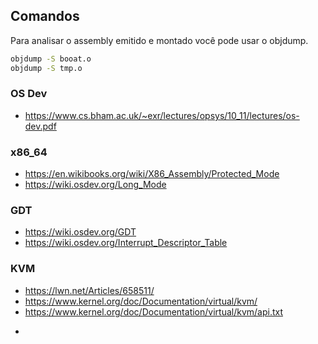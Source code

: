 ## Comandos

Para analisar o assembly emitido e montado você pode usar o objdump.

```sh
objdump -S booat.o
objdump -S tmp.o
```

### OS Dev

- https://www.cs.bham.ac.uk/~exr/lectures/opsys/10_11/lectures/os-dev.pdf

### x86_64

- https://en.wikibooks.org/wiki/X86_Assembly/Protected_Mode
- https://wiki.osdev.org/Long_Mode

### GDT

- https://wiki.osdev.org/GDT
- https://wiki.osdev.org/Interrupt_Descriptor_Table

### KVM

- https://lwn.net/Articles/658511/
- https://www.kernel.org/doc/Documentation/virtual/kvm/
- https://www.kernel.org/doc/Documentation/virtual/kvm/api.txt
+
